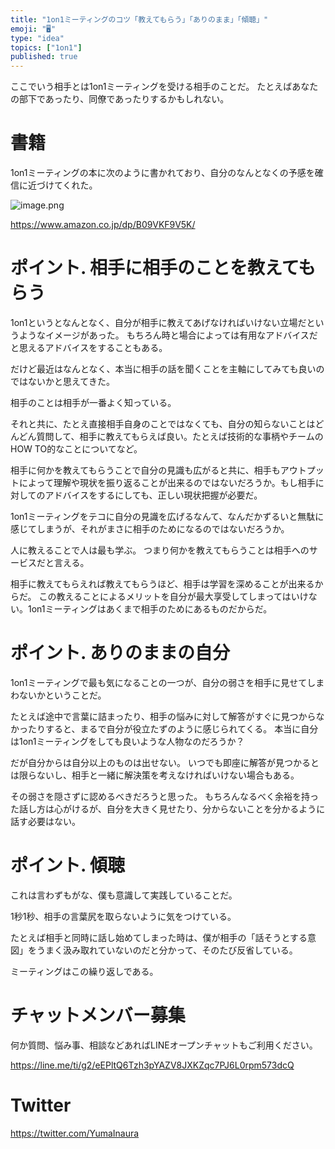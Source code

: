 ```yaml
---
title: "1on1ミーティングのコツ「教えてもらう」「ありのまま」「傾聴」"
emoji: "🖥"
type: "idea"
topics: ["1on1"]
published: true
---
```



ここでいう相手とは1on1ミーティングを受ける相手のことだ。
たとえばあなたの部下であったり、同僚であったりするかもしれない。

# 書籍

1on1ミーティングの本に次のように書かれており、自分のなんとなくの予感を確信に近づけてくれた。

![image.png](https://qiita-image-store.s3.ap-northeast-1.amazonaws.com/0/89618/1aafd973-f45c-c273-043a-beebe6b9b9d2.png)

https://www.amazon.co.jp/dp/B09VKF9V5K/


# ポイント. 相手に相手のことを教えてもらう

1on1というとなんとなく、自分が相手に教えてあげなければいけない立場だというようなイメージがあった。
もちろん時と場合によっては有用なアドバイスだと思えるアドバイスをすることもある。

だけど最近はなんとなく、本当に相手の話を聞くことを主軸にしてみても良いのではないかと思えてきた。

相手のことは相手が一番よく知っている。

それと共に、たとえ直接相手自身のことではなくても、自分の知らないことはどんどん質問して、相手に教えてもらえば良い。たとえば技術的な事柄やチームのHOW TO的なことについてなど。

相手に何かを教えてもらうことで自分の見識も広がると共に、相手もアウトプットによって理解や現状を振り返ることが出来るのではないだろうか。もし相手に対してのアドバイスをするにしても、正しい現状把握が必要だ。

1on1ミーティングをテコに自分の見識を広げるなんて、なんだかずるいと無駄に感じてしまうが、それがまさに相手のためになるのではないだろうか。

人に教えることで人は最も学ぶ。
つまり何かを教えてもらうことは相手へのサービスだと言える。

相手に教えてもらえれば教えてもらうほど、相手は学習を深めることが出来るからだ。
この教えることによるメリットを自分が最大享受してしまってはいけない。1on1ミーティングはあくまで相手のためにあるものだからだ。

# ポイント. ありのままの自分

1on1ミーティングで最も気になることの一つが、自分の弱さを相手に見せてしまわないかということだ。

たとえば途中で言葉に詰まったり、相手の悩みに対して解答がすぐに見つからなかったりすると、まるで自分が役立たずのように感じられてくる。
本当に自分は1on1ミーティングをしても良いような人物なのだろうか？

だが自分からは自分以上のものは出せない。
いつでも即座に解答が見つかるとは限らないし、相手と一緒に解決策を考えなければいけない場合もある。

その弱さを隠さずに認めるべきだろうと思った。
もちろんなるべく余裕を持った話し方は心がけるが、自分を大きく見せたり、分からないことを分かるように話す必要はない。


# ポイント. 傾聴

これは言わずもがな、僕も意識して実践していることだ。

1秒1秒、相手の言葉尻を取らないように気をつけている。

たとえば相手と同時に話し始めてしまった時は、僕が相手の「話そうとする意図」をうまく汲み取れていないのだと分かって、そのたび反省している。

ミーティングはこの繰り返しである。




<!-- Update From Qiita API -->

# チャットメンバー募集


何か質問、悩み事、相談などあればLINEオープンチャットもご利用ください。

https://line.me/ti/g2/eEPltQ6Tzh3pYAZV8JXKZqc7PJ6L0rpm573dcQ





# Twitter


https://twitter.com/YumaInaura


<!-- Update From Qiita API -->


